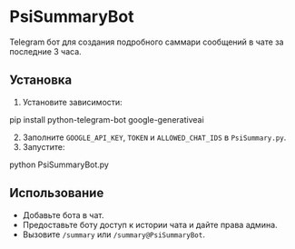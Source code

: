 # PsiSummaryBot
Telegram бот для создания подробного саммари сообщений в чате за последние 3 часа.

## Установка
1. Установите зависимости:

pip install python-telegram-bot google-generativeai

2. Заполните `GOOGLE_API_KEY`, `TOKEN` и `ALLOWED_CHAT_IDS` в `PsiSummary.py`.
3. Запустите:

python PsiSummaryBot.py

## Использование
- Добавьте бота в чат.
- Предоставьте боту доступ к истории чата и дайте права админа.
- Вызовите `/summary` или `/summary@PsiSummaryBot`.

